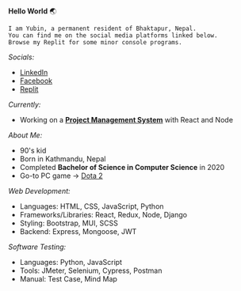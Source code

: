 **Hello World** 🌏  

```
I am Yubin, a permanent resident of Bhaktapur, Nepal.  
You can find me on the social media platforms linked below.  
Browse my Replit for some minor console programs.
```  

*Socials:*  
- [LinkedIn](https://www.linkedin.com/in/yubinkarki/)  
- [Facebook](https://www.facebook.com/yubinkarki/)  
- [Replit](https://replit.com/@YubinKarki)  

*Currently:*  
- Working on a **[Project Management System](https://github.com/yubinkarki/Projecter)** with React and Node

*About Me:*  
- 90's kid
- Born in Kathmandu, Nepal
- Completed **Bachelor of Science in Computer Science** in 2020
- Go-to PC game → [Dota 2](https://www.dota2.com/home)

*Web Development:*  
- Languages: HTML, CSS, JavaScript, Python
- Frameworks/Libraries: React, Redux, Node, Django
- Styling: Bootstrap, MUI, SCSS
- Backend: Express, Mongoose, JWT

*Software Testing:*  
- Languages: Python, JavaScript
- Tools: JMeter, Selenium, Cypress, Postman
- Manual: Test Case, Mind Map

